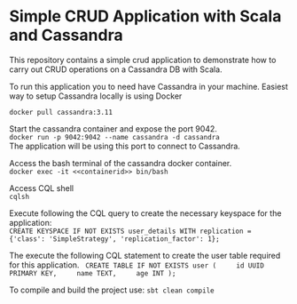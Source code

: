# Simple CRUD Application with Scala and Cassandra

This repository contains a simple crud application  to demonstrate  how  to carry out CRUD operations on a Cassandra 
DB with Scala.

To run this application  you to need have Cassandra in your machine. Easiest way to setup Cassandra locally is 
using Docker <br>

`docker pull cassandra:3.11`

Start the cassandra container and expose the port 9042. <br>
`docker run -p 9042:9042 --name cassandra -d cassandra` <br>
The application will be using this port to connect to Cassandra.

Access the bash terminal of the cassandra docker container. <br>
`docker exec -it <<containerid>> bin/bash`

Access CQL shell <br>
`cqlsh`

Execute following the CQL query to create the necessary keyspace for the application: <br>
`CREATE KEYSPACE IF NOT EXISTS user_details WITH replication = {'class': 'SimpleStrategy', 'replication_factor': 1};`

The execute the following CQL statement to create the user table required for this application.
` CREATE TABLE IF NOT EXISTS user (     id UUID PRIMARY KEY,     name TEXT,     age INT );`


To compile and build the project use:
`sbt clean compile`



